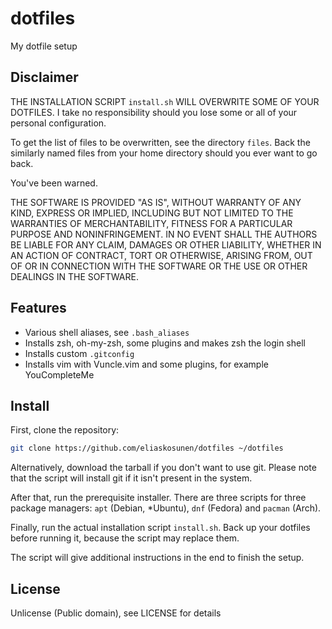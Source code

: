 # dotfiles
My dotfile setup

## Disclaimer

THE INSTALLATION SCRIPT `install.sh` WILL OVERWRITE SOME OF YOUR DOTFILES.
I take no responsibility should you lose some or all of your personal configuration. 

To get the list of files to be overwritten, see the directory `files`.
Back the similarly named files from your home directory should you ever want to go back.

You've been warned.

THE SOFTWARE IS PROVIDED "AS IS", WITHOUT WARRANTY OF ANY KIND,
EXPRESS OR IMPLIED, INCLUDING BUT NOT LIMITED TO THE WARRANTIES OF
MERCHANTABILITY, FITNESS FOR A PARTICULAR PURPOSE AND NONINFRINGEMENT.
IN NO EVENT SHALL THE AUTHORS BE LIABLE FOR ANY CLAIM, DAMAGES OR
OTHER LIABILITY, WHETHER IN AN ACTION OF CONTRACT, TORT OR OTHERWISE,
ARISING FROM, OUT OF OR IN CONNECTION WITH THE SOFTWARE OR THE USE OR
OTHER DEALINGS IN THE SOFTWARE.

## Features

* Various shell aliases, see `.bash_aliases`
* Installs zsh, oh-my-zsh, some plugins and makes zsh the login shell
* Installs custom `.gitconfig`
* Installs vim with Vuncle.vim and some plugins, for example YouCompleteMe

## Install
First, clone the repository:

```sh
git clone https://github.com/eliaskosunen/dotfiles ~/dotfiles
```

Alternatively, download the tarball if you don't want to use git.
Please note that the script will install git if it isn't present in the system.

After that, run the prerequisite installer. There are three scripts for three package managers: `apt` (Debian, \*Ubuntu), `dnf` (Fedora) and `pacman` (Arch).

Finally, run the actual installation script `install.sh`. Back up your dotfiles before running it, because the script may replace them.

The script will give additional instructions in the end to finish the setup.

## License

Unlicense (Public domain), see LICENSE for details
